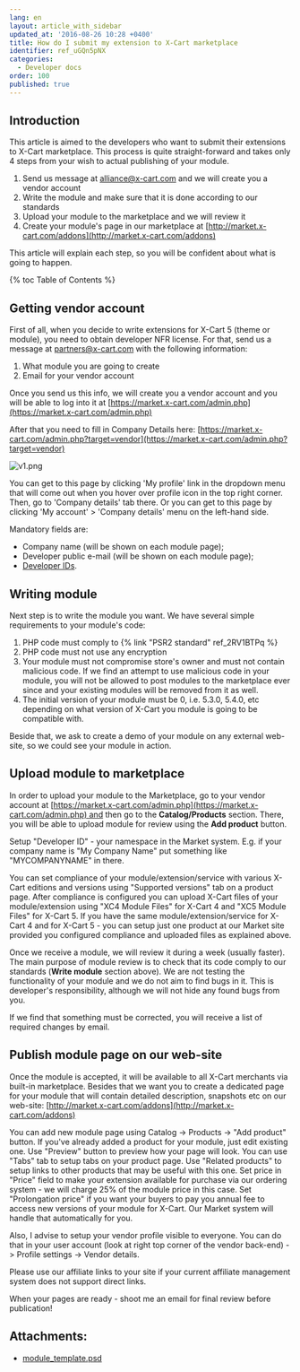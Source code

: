 ```yaml
---
lang: en
layout: article_with_sidebar
updated_at: '2016-08-26 10:28 +0400'
title: How do I submit my extension to X-Cart marketplace
identifier: ref_uGQn5pNX
categories:
  - Developer docs
order: 100
published: true
---
```


## Introduction

This article is aimed to the developers who want to submit their extensions to X-Cart marketplace. This process is quite straight-forward and takes only 4 steps from your wish to actual publishing of your module.

1.  Send us message at [alliance@x-cart.com](mailto:alliance@x-cart.com) and we will create you a vendor account
2.  Write the module and make sure that it is done according to our standards
3.  Upload your module to the marketplace and we will review it
4.  Create your module's page in our marketplace at [http://market.x-cart.com/addons](http://market.x-cart.com/addons)

This article will explain each step, so you will be confident about what is going to happen.

{% toc Table of Contents %}

## Getting vendor account

First of all, when you decide to write extensions for X-Cart 5 (theme or module), you need to obtain developer NFR license. For that, send us a message at [partners@x-cart.com](mailto:partners@x-cart.com) with the following information:

1.  What module you are going to create
2.  Email for your vendor account

Once you send us this info, we will create you a vendor account and you will be able to log into it at [https://market.x-cart.com/admin.php](https://market.x-cart.com/admin.php)

After that you need to fill in Company Details here: [https://market.x-cart.com/admin.php?target=vendor](https://market.x-cart.com/admin.php?target=vendor)

![v1.png]({{site.baseurl}}/attachments/ref_uGQn5pNX/v1.png)

You can get to this page by clicking 'My profile' link in the dropdown menu that will come out when you hover over profile icon in the top right corner. Then, go to 'Company details' tab there. Or you can get to this page by clicking 'My account' > 'Company details' menu on the left-hand side.

Mandatory fields are:
- Company name (will be shown on each module page);
- Developer public e-mail (will be shown on each module page);
- [Developer IDs](https://devs.x-cart.com/getting_started/creating-module.html#choosing-identifiers "How do I submit my extension to X-Cart marketplace").


## Writing module

Next step is to write the module you want. We have several simple requirements to your module's code:

1.  PHP code must comply to {% link "PSR2 standard" ref_2RV1BTPq %}
2.  PHP code must not use any encryption
3.  Your module must not compromise store's owner and must not contain malicious code. If we find an attempt to use malicious code in your module, you will not be allowed to post modules to the marketplace ever since and your existing modules will be removed from it as well.
4.  The initial version of your module must be 0, i.e. 5.3.0, 5.4.0, etc depending on what version of X-Cart you module is going to be compatible with.

Beside that, we ask to create a demo of your module on any external web-site, so we could see your module in action.

## Upload module to marketplace

In order to upload your module to the Marketplace, go to your vendor account at [https://market.x-cart.com/admin.php](https://market.x-cart.com/admin.php) and then go to the **Catalog/Products** section. There, you will be able to upload module for review using the **Add product** button. 

Setup "Developer ID" - your namespace in the Market system. E.g. if your company name is "My Company Name" put something like "MYCOMPANYNAME" in there.

You can set compliance of your module/extension/service with various X-Cart editions and versions using "Supported versions" tab on a product page. After compliance is configured you can upload X-Cart files of your module/extension using "XC4 Module Files" for X-Cart 4 and "XC5 Module Files" for X-Cart 5. If you have the same module/extension/service for X-Cart 4 and for X-Cart 5 - you can setup just one product at our Market site provided you configured compliance and uploaded files as explained above.

Once we receive a module, we will review it during a week (usually faster). The main purpose of module review is to check that its code comply to our standards (**Write module** section above). We are not testing the functionality of your module and we do not aim to find bugs in it. This is developer's responsibility, although we will not hide any found bugs from you.

If we find that something must be corrected, you will receive a list of required changes by email.

## Publish module page on our web-site

Once the module is accepted, it will be available to all X-Cart merchants via built-in marketplace. Besides that we want you to create a dedicated page for your module that will contain detailed description, snapshots etc on our web-site: [http://market.x-cart.com/addons](http://market.x-cart.com/addons)

You can add new module page using Catalog -> Products -> "Add product" button. If you've already added a product for your module, just edit existing one. Use "Preview" button to preview how your page will look. You can use "Tabs" tab to setup tabs on your product page. Use "Related products" to setup links to other products that may be useful with this one. Set price in "Price" field to make your extension available for purchase via our ordering system - we will charge 25% of the module price in this case. Set "Prolongation price" if you want your buyers to pay you annual fee to access new versions of your module for X-Cart. Our Market system will handle that automatically for you.

Also, I advise to setup your vendor profile visible to everyone. You can do that in your user account (look at right top corner of the vendor back-end) -> Profile settings -> Vendor details.

Please use our affiliate links to your site if your current affiliate management system does not support direct links.

When your pages are ready - shoot me an email for final review before publication!

## Attachments:

* [module_template.psd]({{site.baseurl}}/attachments/7504739/7602402.psd)
